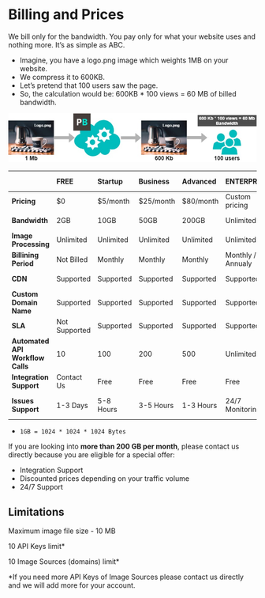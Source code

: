 # Billing and Prices

We bill only for the bandwidth. You pay only for what your website uses and nothing more. It’s as simple as ABC.

* Imagine, you have a logo.png image which weights 1MB on your website.
* We compress it to 600KB.
* Let’s pretend that 100 users saw the page.
* So, the calculation would be: 600KB \* 100 views = 60 MB of billed bandwidth.

![](.gitbook/assets/bandwidth-example-diagram.jpg)

|                                 | FREE          | Startup   | Business  | Advanced   | ENTERPRISE        | Open Source            |
|:--------------------------------| :------------ | :-------- | :-------- | :--------  | :---------------- | :--------------------- |
|**Pricing**                      | $0            | $5/month  | $25/month | $80/month  | Custom pricing    | $0                     |
|**Bandwidth**                    | 2GB           | 10GB      | 50GB      | 200GB      | Unlimited         | Not Supported          |
|**Image Processing**             | Unlimited     | Unlimited | Unlimited | Unlimited  | Unlimited         | Full functionality     |
|**Billining Period**             | Not Billed    | Monthly   | Monthly   | Monthly    | Monthly / Annualy | Not Billed             |
|**CDN**                          | Supported     | Supported | Supported | Supported  | Supported         | Not Supported          |
|**Custom Domain Name**           | Supported     | Supported | Supported | Supported  | Supported         | Not Supported          |
|**SLA**                          | Not Supported | Supported | Supported | Supported  | Supported         | SLA Not Supported      |
|**Automated API Workflow Calls** | 10            | 100       | 200       | 500        | Unlimited         | Not Supported          |
|**Integration Support**          | Contact Us    | Free      | Free      | Free       | Free              | Contact Us             |
|**Issues Support**               | 1-3 Days      | 5-8 Hours | 3-5 Hours | 1-3 Hours  | 24/7 Monitoring   | By using Github issues |

* `1GB = 1024 * 1024 * 1024 Bytes`

If you are looking into **more than 200 GB per month**, please contact us directly because you are eligible for a special offer:

* Integration Support
* Discounted prices depending on your traffic volume
* 24/7 Support

## Limitations

Maximum image file size - 10 MB

10 API Keys limit\*

10 Image Sources \(domains\) limit\*

\*If you need more API Keys of Image Sources please contact us directly and we will add more for your account.

